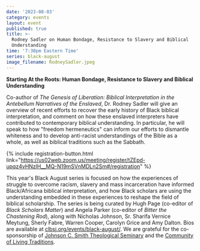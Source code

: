 ```yaml
---
date: '2023-08-03'
category: events
layout: event
published: true
title: >-
  Rodney Sadler on Human Bondage, Resistance to Slavery and Biblical
  Understanding
time: '7:30pm Eastern Time'
series: black-august
image_filename: RodneySadler.jpeg
---
```

**Starting At the Roots:
Human Bondage, Resistance to Slavery and Biblical Understanding**

Co-author of _The Genesis of Liberation: Biblical Interpretation in the Antebellum Narratives of the Enslaved_, Dr. Rodney Sadler will give an overview of recent efforts to recover the early history of Black biblical interpretation, and comment on how these enslaved interpreters have contributed to contemporary biblical understanding. In particular, he will speak to how "freedom hermeneutics" can inform our efforts to dismantle whiteness and to develop anti-racist understandings of the Bible as a whole, as well as biblical traditions such as the Sabbath.

{% include registration-button.html link="https://us02web.zoom.us/meeting/register/tZEpd-upqz4vHNzlH__MQ-N19mSVnMDLn2Sm#/registration" %}

This year's Black August series is focused on how the experiences of struggle to overcome racism, slavery and mass incarceration have informed Black/Africana biblical interpretation, and how Black scholars are using the understanding embedded in these experiences to reshape the field of biblical scholarship. The series is being curated by Hugh Page (co-editor of _Black Scholars Matter_) and Angela Parker (co-editor of _Bitter the Chastening Rod_), along with Nicholas Johnson, Sr. Sharifa Vernice Meytung, Sherly Fabre, Warren Cooper, Carolyn Grice and Amy Dalton. Bios are available at [clbsj.org/events/black-august/](https://clbsj.org/events/black-august/). We are grateful for the co-sponsorship of [Johnson C. Smith Theological Seminary](https://www.jcsts.org/) and the [Community of Living Traditions](https://www.facebook.com/CLTMultifaith/).
